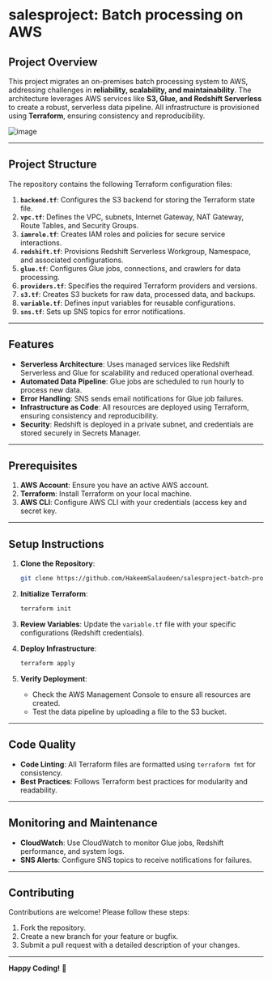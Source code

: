 # salesproject: Batch processing on AWS

## **Project Overview**
This project migrates an on-premises batch processing system to AWS, addressing challenges in **reliability, scalability, and maintainability**. The architecture leverages AWS services like **S3, Glue, and Redshift Serverless** to create a robust, serverless data pipeline. All infrastructure is provisioned using **Terraform**, ensuring consistency and reproducibility.


![image](https://github.com/user-attachments/assets/4e94dc60-3204-4549-952a-fb3a63843dc0)


---

## **Project Structure**
The repository contains the following Terraform configuration files:

1. **`backend.tf`**: Configures the S3 backend for storing the Terraform state file.
2. **`vpc.tf`**: Defines the VPC, subnets, Internet Gateway, NAT Gateway, Route Tables, and Security Groups.
3. **`iamrole.tf`**: Creates IAM roles and policies for secure service interactions.
4. **`redshift.tf`**: Provisions Redshift Serverless Workgroup, Namespace, and associated configurations.
5. **`glue.tf`**: Configures Glue jobs, connections, and crawlers for data processing.
6. **`providers.tf`**: Specifies the required Terraform providers and versions.
7. **`s3.tf`**: Creates S3 buckets for raw data, processed data, and backups.
8. **`variable.tf`**: Defines input variables for reusable configurations.
9. **`sns.tf`**: Sets up SNS topics for error notifications.

---

## **Features**
- **Serverless Architecture**: Uses managed services like Redshift Serverless and Glue for scalability and reduced operational overhead.
- **Automated Data Pipeline**: Glue jobs are scheduled to run hourly to process new data.
- **Error Handling**: SNS sends email notifications for Glue job failures.
- **Infrastructure as Code**: All resources are deployed using Terraform, ensuring consistency and reproducibility.
- **Security**: Redshift is deployed in a private subnet, and credentials are stored securely in Secrets Manager.

---

## **Prerequisites**
1. **AWS Account**: Ensure you have an active AWS account.
2. **Terraform**: Install Terraform on your local machine.
3. **AWS CLI**: Configure AWS CLI with your credentials (access key and secret key.

---

## **Setup Instructions**
1. **Clone the Repository**:
   ```bash
   git clone https://github.com/HakeemSalaudeen/salesproject-batch-processing-on-AWS.git
   ```

2. **Initialize Terraform**:
   ```bash
   terraform init
   ```

3. **Review Variables**:
   Update the `variable.tf` file with your specific configurations (Redshift credentials).

4. **Deploy Infrastructure**:
   ```bash
   terraform apply
   ```

5. **Verify Deployment**:
   - Check the AWS Management Console to ensure all resources are created.
   - Test the data pipeline by uploading a file to the S3 bucket.

---

## **Code Quality**
- **Code Linting**: All Terraform files are formatted using `terraform fmt` for consistency.
- **Best Practices**: Follows Terraform best practices for modularity and readability.

---

## **Monitoring and Maintenance**
- **CloudWatch**: Use CloudWatch to monitor Glue jobs, Redshift performance, and system logs.
- **SNS Alerts**: Configure SNS topics to receive notifications for failures.

---

## **Contributing**
Contributions are welcome! Please follow these steps:
1. Fork the repository.
2. Create a new branch for your feature or bugfix.
3. Submit a pull request with a detailed description of your changes.

---

**Happy Coding!** 🚀
